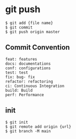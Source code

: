 # git push


```shell
$ git add {file name}
$ git commit
$ git push origin master
```


## Commit Convention


```shell
feat: features
docs: documentations
conf: configurations
test: test
fix: bug- fix
refactor: refactoring
ci: Continuous Integration
build: Build
perf: Performance
```


## init


```shell
$ git init
$ git remote add origin {url}
$ git branch -M main
```

